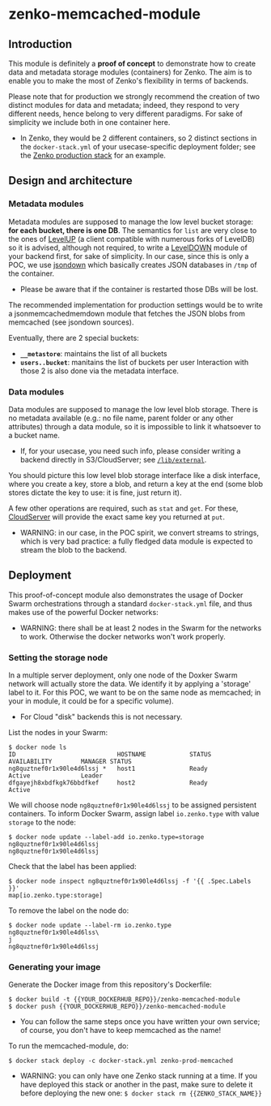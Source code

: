 # zenko-memcached-module

## Introduction

This module is definitely a **proof of concept** to demonstrate how to create
data and metadata storage modules (containers) for Zenko. The aim is to enable
you to make the most of Zenko's flexibility in terms of backends.

Please note that for production we strongly recommend the creation of two
distinct modules for data and metadata; indeed, they respond to very different
needs, hence belong to very different paradigms.
For sake of simplicity we include both in one container here.
 - In Zenko, they would be 2 different containers, so 2 distinct sections in
the `docker-stack.yml` of your usecase-specific deployment folder; see the
[Zenko production stack](https://github.com/scality/Zenko/blob/master/swarm-production/docker-stack.yml)
for an example.

## Design and architecture

### Metadata modules

Metadata modules are supposed to manage the low level bucket storage:
**for each bucket, there is one DB**. The semantics for `list` are very close
to the ones of [LevelUP](https://github.com/Level/levelup) (a client compatible
with numerous forks of LevelDB) so it is advised, although not required, to
write a [LevelDOWN](https://github.com/Level/leveldown) module of your backend
first, for sake of simplicity.
In our case, since this is only a POC, we use [jsondown](https://www.npmjs.com/package/jsondown)
which basically creates JSON databases in `/tmp` of the container.
 - Please be aware that if the container is restarted those DBs will be lost.

The recommended implementation for production settings would be to write a
jsonmemcachedmemdown module that fetches the JSON blobs from memcached (see
jsondown sources).

Eventually, there are 2 special buckets: 
 * **`__metastore`**: maintains the list of all buckets
 * **`users..bucket`**: manitains the list of buckets per user
Interaction with those 2 is also done via the metadata interface.

### Data modules

Data modules are supposed to manage the low level blob storage. There is no
metadata available (e.g.: no file name, parent folder or any other attributes)
through a data module, so it is impossible to link it whatsoever to a bucket
name.
 - If, for your usecase, you need such info, please consider writing a backend
directly in S3/CloudServer; see [`/lib/external`](https://github.com/scality/S3/tree/master/lib/data/external). 

You should picture this low level blob storage interface like a disk interface,
where you create a key, store a blob, and return a key at the end (some blob
stores dictate the key to use: it is fine, just return it).

A few other operations are required, such as `stat` and `get`. For these,
[CloudServer](https://github.com/scality/S3) will provide the exact same key
you returned at `put`. 
 - WARNING: in our case, in the POC spirit, we convert streams to strings, which
is very bad practice: a fully fledged data module is expected to stream the blob
to the backend.

## Deployment

This proof-of-concept module also demonstrates the usage of Docker Swarm
orchestrations through a standard `docker-stack.yml` file, and thus makes use of
the powerful Docker networks: 
 - WARNING: there shall be at least 2 nodes in the Swarm for the networks
to work. Otherwise the docker networks won't work properly.

### Setting the storage node

In a multiple server deployment, only one node of the Doxker Swarm network will
actually store the data. We identify it by applying a  'storage' label to it.
For this POC, we want to be on the same node as memcached; in your in module, it
could be for a specific volume).
 - For Cloud "disk" backends this is not necessary.

List the nodes in your Swarm:
``` shell
$ docker node ls
ID                            HOSTNAME            STATUS              AVAILABILITY        MANAGER STATUS
ng8quztnef0r1x90le4d6lssj *   host1               Ready               Active              Leader
dfgayejh8xbdfkgk76bbdfkef     host2               Ready               Active
```
We will choose node `ng8quztnef0r1x90le4d6lssj` to be assigned persistent
containers. To inform Docker Swarm, assign label `io.zenko.type` with value
`storage` to the node:

```shell
$ docker node update --label-add io.zenko.type=storage ng8quztnef0r1x90le4d6lssj
ng8quztnef0r1x90le4d6lssj
```

Check that the label has been applied:

```shell
$ docker node inspect ng8quztnef0r1x90le4d6lssj -f '{{ .Spec.Labels }}'
map[io.zenko.type:storage]
```

To remove the label on the node do:

```shell
$ docker node update --label-rm io.zenko.type ng8quztnef0r1x90le4d6lss\
j
ng8quztnef0r1x90le4d6lssj
```

### Generating your image

Generate the Docker image from this repository's Dockerfile:
``` shell
$ docker build -t {{YOUR_DOCKERHUB_REPO}}/zenko-memcached-module
$ docker push {{YOUR_DOCKERHUB_REPO}}/zenko-memcached-module
```
 - You can follow the same steps once you have written your own service; of
course, you don't have to keep memcached as the name!

To run the memcached-module, do:
``` shell
$ docker stack deploy -c docker-stack.yml zenko-prod-memcached
```

- WARNING: you can only have one Zenko stack running at a time. If you have
deployed this stack or another in the past, make sure to delete it before deploying
the new one: `$ docker stack rm {{ZENKO_STACK_NAME}}`
